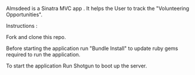 Almsdeed is a Sinatra MVC app . It helps the User to track the "Volunteering Opportunities".

Instructions :

Fork and clone this repo. 

Before starting the application run "Bundle Install" to update ruby gems required to run the application.

To start the application Run Shotgun to boot up the server.
